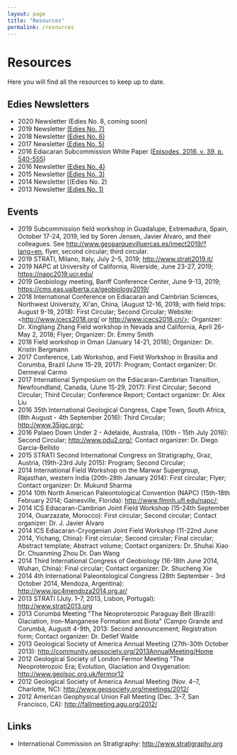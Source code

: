 ```yaml
---
layout: page
title: "Resources"
permalink: /resources
---
```


# Resources

Here you will find all the resources to keep up to date.

## Edies Newsletters

* 2020 Newsletter (Edies No. 8, coming soon)
* 2019 Newsletter [(Edies No. 7)](/subcommission-ediacaran/files/Newsletter_07_2019.pdf)
* 2018 Newsletter [(Edies No. 6)](/subcommission-ediacaran/files/Newsletter_06_2018.pdf)
* 2017 Newsletter [(Edies No. 5)](/subcommission-ediacaran/files/Newsletter_05_2017.pdf)
* 2016 Ediacaran Subcommission White Paper ([Episodes, 2016, v. 39, p. 540-555](https://doi.org/10.18814/epiiugs/2016/v39i4/103886))
* 2016 Newsletter [(Edies No. 4)](/subcommission-ediacaran/files/Newsletter_04_2016.pdf)
* 2015 Newsletter [(Edies No. 3)](/subcommission-ediacaran/files/Newsletter_03_2015.pdf)
* 2014 Newsletter [(Edies No. 2)
* 2013 Newsletter [(Edies No. 1)](/subcommission-ediacaran/files/Newsletter_01_2013.pdf)

## Events

* 2019 Subcommission field workshop in Guadalupe, Extremadura, Spain, October 17-24, 2019, led by Soren Jensen, Javier Alvaro, and their colleagues. See <http://www.geoparquevilluercas.es/imect2019/?lang=en>, flyer, second circular; third circular.
* 2019 STRATI, Milano, Italy, July 2–5, 2019; <http://www.strati2019.it/>
* 2019 NAPC at University of California, Riverside, June 23-27, 2019; <https://napc2019.ucr.edu/>
* 2019 Geobiology meeting, Banff Conference Center, June 9-13, 2019; <https://cms.eas.ualberta.ca/geobiology2019/>
* 2018 International Conference on Ediacaran and Cambrian Sciences, Northwest University, Xi'an, China, (August 12-16, 2018; with field trips: August 9-19, 2018): First Circular; Second Circular; Website: <http://www.icecs2018.org/ or http://www.icecs2018.cn/>; Organizer: Dr. Xingliang Zhang
Field workshop in Nevada and California, April 26-May 2, 2018; Flyer; Organizer: Dr. Emmy Smith
* 2018 Field workshop in Oman (January 14-21, 2018); Organizer: Dr. Kristin Bergmann
* 2017 Conference, Lab Workshop, and Field Workshop in Brasilia and Corumba, Brazil (June 15-29, 2017): Program; Contact organizer: Dr. Dermeval Carmo
* 2017 International Symposium on the Ediacaran-Cambrian Transition, Newfoundland, Canada, (June 15-29, 2017): First Circular; Second Circular; Third Circular; Conference Report; Contact organizer: Dr. Alex Liu
* 2016 35th International Geological Congress, Cape Town, South Africa, (8th August - 4th September 2016): Third Circular; <http://www.35igc.org/>;
* 2016 Palaeo Down Under 2 - Adelaide, Australia, (10th - 15th July 2016): Second Circular; <http://www.pdu2.org/>; Contact organizer: Dr. Diego Garcia-Bellido
* 2015 STRATI Second International Congress on Stratigraphy, Graz, Austria, (19th-23rd July 2015): Program; Second Circular;
* 2014 International Field Workshop on the Marwar Supergroup, Rajasthan, western India (20th-28th January 2014): First circular; Flyer; Contact organizer: Dr. Mukund Sharma
* 2014 10th North American Paleontological Convention (NAPC) (15th-18th February 2014; Gainesville, Florida): <http://www.flmnh.ufl.edu/napc/>;
* 2014 ICS Ediacaran-Cambrian Joint Field Workshop (15-24th September 2014, Ouarzazate, Morocco): First circular; Second circular; Contact organizer: Dr. J. Javier Álvaro
* 2014 ICS Ediacaran-Cryogenian Joint Field Workshop (11-22nd June 2014, Yichang, China): First circular; Second circular; Final circular; Abstract template; Abstract volume; Contact organizers: Dr. Shuhai Xiao Dr. Chuanming Zhou Dr. Dan Wang
* 2014 Third International Congress of Geobiology (16-18th June 2014, Wuhan, China): Final circular; Contact organizer: Dr. Shucheng Xie
* 2014 4th International Paleontological Congress (28th September - 3rd October 2014, Mendoza, Argentina): <http://www.ipc4mendoza2014.org.ar/>
* 2013 STRATI (July. 1–7, 2013, Lisbon, Portugal): <http://www.strati2013.org>
* 2013 Corumbá Meeting "The Neoproterozoic Paraguay Belt (Brazil): Glaciation, Iron-Manganese Formation and Biota" (Campo Grande and Corumbá, Augustt 4-9th, 2013: Second announcement; Registration form; Contact organizer: Dr. Detlef Walde
* 2013 Geological Society of America Annual Meeting (27th-30th October 2013): <http://community.geosociety.org/2013AnnualMeeting/Home>
* 2012 Geological Society of London Fermor Meeting "The Neoproterozoic Era; Evolution, Glaciation and Oxygenation: <http://www.geolsoc.org.uk/fermor12>
* 2012 Geological Society of America Annual Meeting (Nov. 4–7, Charlotte, NC): <http://www.geosociety.org/meetings/2012/>
* 2012 American Geophysical Union Fall Meeting (Dec. 3–7, San Francisco, CA): <http://fallmeeting.agu.org/2012/>

## Links

* International Commission on Stratigraphy: <http://www.stratigraphy.org>
